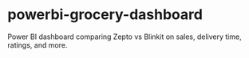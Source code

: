 # powerbi-grocery-dashboard
Power BI dashboard comparing Zepto vs Blinkit on sales, delivery time, ratings, and more.
